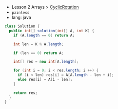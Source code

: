 - Lesson 2 Arrays > [CyclicRotation](https://app.codility.com/programmers/lessons/2-arrays/cyclic_rotation/)
- `painless`
- lang: java

```java
class Solution {
  public int[] solution(int[] A, int K) {
    if (A.length == 0) return A;

    int len = K % A.length;

    if (len == 0) return A;

    int[] res = new int[A.length];

    for (int i = 0; i < res.length; i ++) {
      if (i < len) res[i] = A[A.length - len + i];
      else res[i] = A[i - len];
    }

    return res;
  }
}
```
